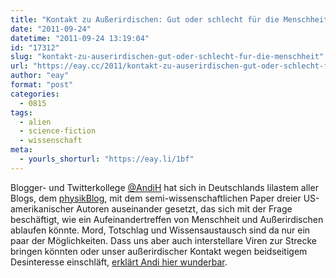 ```yaml
---
title: "Kontakt zu Außerirdischen: Gut oder schlecht für die Menschheit?"
date: "2011-09-24"
datetime: "2011-09-24 13:19:04"
id: "17312"
slug: "kontakt-zu-auserirdischen-gut-oder-schlecht-fur-die-menschheit"
url: "https://eay.cc/2011/kontakt-zu-auserirdischen-gut-oder-schlecht-fur-die-menschheit/"
author: "eay"
format: "post"
categories:
  - 0815
tags:
  - alien
  - science-fiction
  - wissenschaft
meta:
  - yourls_shorturl: "https://eay.li/1bf"
---
```


Blogger- und Twitterkollege [@AndiH](http://twitter.com/AndiH) hat sich in Deutschlands lilastem aller Blogs, dem [physikBlog](http://www.physikblog.eu/), mit dem semi-wissenschaftlichen Paper dreier US-amerikanischer Autoren auseinander gesetzt, das sich mit der Frage beschäftigt, wie ein Aufeinandertreffen von Menschheit und Außerirdischen ablaufen könnte. Mord, Totschlag und Wissensaustausch sind da nur ein paar der Möglichkeiten. Dass uns aber auch interstellare Viren zur Strecke bringen könnten oder unser außerirdischer Kontakt wegen beidseitigem Desinteresse einschläft, [erklärt Andi hier wunderbar](http://www.physikblog.eu/2011/09/22/kontakt-zu-auserirdischen-gut-oder-schlecht-fur-die-menschheit/).
